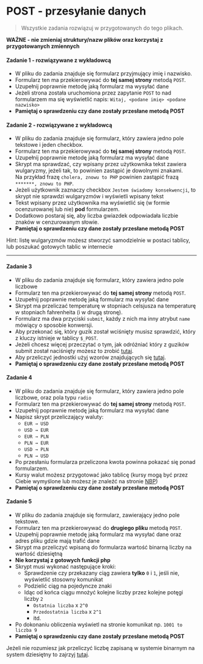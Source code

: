 #  POST - przesyłanie danych

> Wszystkie zadania rozwiązuj w przygotowanych do tego plikach.

**WAŻNE -  nie zmieniaj struktury/nazw plików oraz korzystaj z przygotowanych zmiennych**

#### Zadanie 1 - rozwiązywane z wykładowcą

* W pliku do zadania znajduje się formularz przyjmujący imię i nazwisko.
* Formularz ten ma przekierowywać do **tej samej strony** metodą `POST`.
* Uzupełnij poprawnie metodę jaką formularz ma wysyłać dane
* Jeżeli strona została uruchomiona przez zapytanie `POST` to nad formularzem ma się wyświetlić napis:
  `Witaj, <podane imię> <podane nazwisko>`
* **Pamiętaj o sprawdzeniu czy dane zostały przesłane metodą POST**

#### Zadanie 2 - rozwiązywane z wykładowcą

* W pliku do zadania znajduje się formularz, który zawiera jedno pole tekstowe i jeden checkbox.
* Formularz ten ma przekierowywać do **tej samej strony** metodą `POST`.
* Uzupełnij poprawnie metodę jaką formularz ma wysyłać dane
* Skrypt ma sprawdzać, czy wpisany przez użytkownika tekst zawiera wulgaryzmy, jeżeli tak, to powinien zastąpić je dowolnymi znakami.  
  Na przykład frazę `cholera, znowu to PHP` powinien zastąpić frazą `*******, znowu to PHP`.
* Jeżeli użytkownik zaznaczy checkbox `Jestem świadomy konsekwencji`, to skrypt nie sprawdzi wulgaryzmów i wyświetli wpisany tekst
* Tekst wpisany przez użytkownika ma wyświetlić się (w formie ocenzurowanej lub nie) **pod** formularzem.
* Dodatkowo postaraj się, aby liczba gwiazdek odpowiadała liczbie znaków w cenzurowanym słowie.
* **Pamiętaj o sprawdzeniu czy dane zostały przesłane metodą POST**

Hint: listę wulgaryzmów możesz stworzyć samodzielnie w postaci tablicy, lub poszukać gotowych tablic w internecie

-------------------------------------------------------------------------------

#### Zadanie 3

* W pliku do zadania znajduje się formularz, który zawiera jedno pole liczbowe
* Formularz ten ma przekierowywać do **tej samej strony** metodą `POST`.
* Uzupełnij poprawnie metodę jaką formularz ma wysyłać dane
* Skrypt ma przeliczać temperaturę w stopniach celsjusza na temperaturę w stopniach fahrenheita (i w drugą stronę).
* Formularz ma dwa przyciski `submit`, każdy z nich ma inny atrybut `name` mówiący o sposobie konwersji.
* Aby przekonać się, który guzik został wciśnięty musisz sprawdzić, który z kluczy istnieje w tablicy `$_POST`.
* Jeżeli chcesz więcej przeczytać o tym, jak odróżniać który z guzików submit został naciśnięty możesz to zrobić [tutaj][submit-btns].
* Aby przeliczyć jednostki użyj wzorów znajdujących się [tutaj][degrees-convertion].
* **Pamiętaj o sprawdzeniu czy dane zostały przesłane metodą POST**

#### Zadanie 4

* W pliku do zadania znajduje się formularz, który zawiera jedno pole liczbowe, oraz pola typu `radio`
* Formularz ten ma przekierowywać do **tej samej strony** metodą `POST`.
* Uzupełnij poprawnie metodę jaką formularz ma wysyłać dane
* Napisz skrypt przeliczający waluty:  
  * `EUR → USD`
  * `USD → EUR`
  * `EUR → PLN`
  * `PLN → EUR`
  * `USD → PLN`
  * `PLN → USD`
* Po przesłaniu formularza przeliczona kwota powinna pokazać się ponad formularzem.
* Kursy walut możesz przygotować jako tablicę (kursy mogą być przez Ciebie wymyślone lub możesz je znaleźć na stronie [NBP][nbp])
* **Pamiętaj o sprawdzeniu czy dane zostały przesłane metodą POST**

#### Zadanie 5

* W pliku do zadania znajduje się formularz, zawierający jedno pole tekstowe.
* Formularz ten ma przekierowywać do **drugiego pliku** metodą `POST`.
* Uzupełnij poprawnie metodę jaką formularz ma wysyłać dane oraz adres pliku gdzie mają trafić dane
* Skrypt ma przeliczyć wpisaną do formularza wartość binarną liczby na wartość dziesiętną
* **Nie korzystaj z gotowych funkcji php**
* Skrypt musi wykonać następujące kroki:  
  * Sprawdzenie czy przekazany ciąg zawiera **tylko** `0` i `1`, jeśli nie, wyświetlić stosowny komunikat
  * Podzielić ciąg na pojedyncze znaki
  * Idąc od końca ciągu mnożyć kolejne liczby przez kolejne potęgi liczby `2`  
    * `Ostatnia liczba` x `2^0`
    * `Przedostatnia liczba` x `2^1`
    * itd.
* Po dokonaniu obliczenia wyświetl na stronie komunikat np. `1001 to liczba 9`
* **Pamiętaj o sprawdzeniu czy dane zostały przesłane metodą POST**

Jeżeli nie rozumiesz jak przeliczyć liczbę zapisaną w systemie binarnym na system dziesiętny to zajrzyj [tutaj][binary-convertion].

<!-- Links -->
[degrees-convertion]:https://pl.wikipedia.org/wiki/Skala_Fahrenheita#Spos.C3.B3b_dok.C5.82adny
[submit-btns]:http://stackoverflow.com/a/2680198
[nbp]:http://www.nbp.pl/home.aspx?navid=archa&c=/ascx/tabarch.ascx&n=a008z170112
[binary-convertion]:http://www.wikihow.com/Convert-from-Binary-to-Decimal
